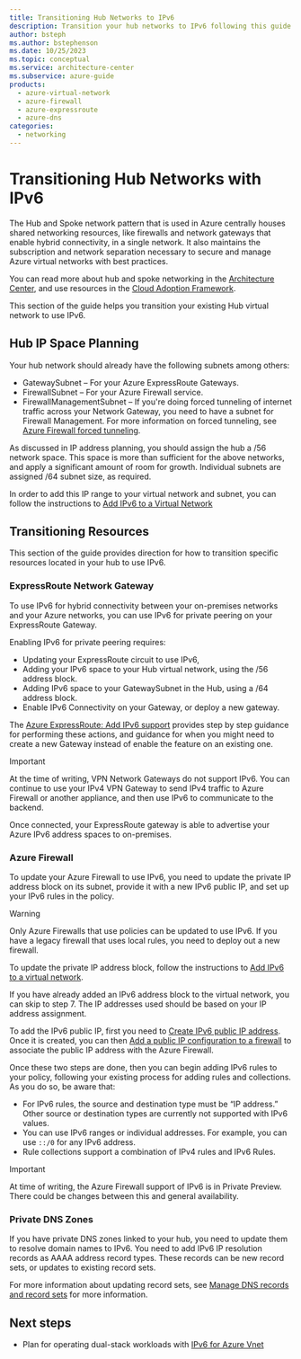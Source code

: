 ```yaml
---
title: Transitioning Hub Networks to IPv6
description: Transition your hub networks to IPv6 following this guide.
author: bsteph
ms.author: bstephenson
ms.date: 10/25/2023
ms.topic: conceptual
ms.service: architecture-center
ms.subservice: azure-guide
products:
  - azure-virtual-network
  - azure-firewall
  - azure-expressroute
  - azure-dns
categories:
  - networking
---
```


# Transitioning Hub Networks with IPv6

The Hub and Spoke network pattern that is used in Azure centrally houses shared networking resources, like firewalls and network gateways that enable hybrid connectivity, in a single network.  It also maintains the subscription and network separation necessary to secure and manage Azure virtual networks with best practices.

You can read more about hub and spoke networking in the [Architecture Center](/azure/architecture/reference-architectures/hybrid-networking/hub-spoke?tabs=cli), and use resources in the [Cloud Adoption Framework](/azure/cloud-adoption-framework/ready/azure-best-practices/hub-spoke-network-topology).

This section of the guide helps you transition your existing Hub virtual network to use IPv6.

## Hub IP Space Planning

Your hub network should already have the following subnets among others:

- GatewaySubnet – For your Azure ExpressRoute Gateways.
- FirewallSubnet – For your Azure Firewall service.
- FirewallManagementSubnet – If you're doing forced tunneling of internet traffic across your Network Gateway, you need to have a subnet for Firewall Management.  For more information on forced tunneling, see [Azure Firewall forced tunneling](/azure/firewall/forced-tunneling).

As discussed in IP address planning, you should assign the hub a /56 network space.  This space is more than sufficient for the above networks, and apply a significant amount of room for growth.  Individual subnets are assigned /64 subnet size, as required.

In order to add this IP range to your virtual network and subnet, you can follow the instructions to [Add IPv6 to a Virtual Network](/azure/virtual-network/ip-services/add-dual-stack-ipv6-vm-portal#add-ipv6-to-virtual-network)

## Transitioning Resources

This section of the guide provides direction for how to transition specific resources located in your hub to use IPv6.

### ExpressRoute Network Gateway

To use IPv6 for hybrid connectivity between your on-premises networks and your Azure networks, you can use IPv6 for private peering on your ExpressRoute Gateway.

Enabling IPv6 for private peering requires:

- Updating your ExpressRoute circuit to use IPv6,
- Adding your IPv6 space to your Hub virtual network, using the /56 address block.
- Adding IPv6 space to your GatewaySubnet in the Hub, using a /64 address block.
- Enable IPv6 Connectivity on your Gateway, or deploy a new gateway.

The [Azure ExpressRoute: Add IPv6 support](/azure/expressroute/expressroute-howto-add-ipv6-portal) provides step by step guidance for performing these actions, and guidance for when you might need to create a new Gateway instead of enable the feature on an existing one.

> [!IMPORTANT]
> At the time of writing, VPN Network Gateways do not support IPv6.  You can continue to use your IPv4 VPN Gateway to send IPv4 traffic to Azure Firewall or another appliance, and then use IPv6 to communicate to the backend.

Once connected, your ExpressRoute gateway is able to advertise your Azure IPv6 address spaces to on-premises.

### Azure Firewall

To update your Azure Firewall to use IPv6, you need to update the private IP address block on its subnet, provide it with a new IPv6 public IP, and set up your IPv6 rules in the policy.

> [!WARNING]
>Only Azure Firewalls that use policies can be updated to use IPv6.  If you have a legacy firewall that uses local rules, you need to deploy out a new firewall.

To update the private IP address block, follow the instructions to [Add IPv6 to a virtual network](/azure/virtual-network/ip-services/add-dual-stack-ipv6-vm-portal#add-ipv6-to-virtual-network).

If you have already added an IPv6 address block to the virtual network, you can skip to step 7.  The IP addresses used should be based on your IP address assignment.

To add the IPv6 public IP, first you need to [Create IPv6 public IP address](/azure/virtual-network/ip-services/add-dual-stack-ipv6-vm-portal#create-ipv6-public-ip-address).  Once it is created, you can then [Add a public IP configuration to a firewall](/azure/virtual-network/ip-services/configure-public-ip-firewall#add-a-public-ip-configuration-to-a-firewall) to associate the public IP address with the Azure Firewall.

Once these two steps are done, then you can begin adding IPv6 rules to your policy, following your existing process for adding rules and collections.  As you do so, be aware that:

- For IPv6 rules, the source and destination type must be “IP address.”  Other source or destination types are currently not supported with IPv6 values.
- You can use IPv6 ranges or individual addresses.  For example, you can use `::/0` for any IPv6 address.
- Rule collections support a combination of IPv4 rules and IPv6 Rules.

> [!IMPORTANT]
> At time of writing, the Azure Firewall support of IPv6 is in Private Preview.  There could be changes between this and general availability.

### Private DNS Zones

If you have private DNS zones linked to your hub, you need to update them to resolve domain names to IPv6.  You need to add IPv6 IP resolution records as AAAA address record types.  These records can be new record sets, or updates to existing record sets.

For more information about updating record sets, see [Manage DNS records and record sets](/azure/dns/dns-operations-recordsets-portal#update-a-record) for more information.

## Next steps

- Plan for operating dual-stack workloads with [IPv6 for Azure Vnet](/azure/virtual-network/ip-services/ipv6-overview)
